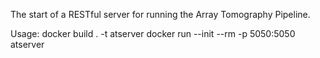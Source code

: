 The start of a RESTful server for running the Array Tomography Pipeline.

Usage:
    docker build . -t atserver
    docker run --init --rm -p 5050:5050 atserver
